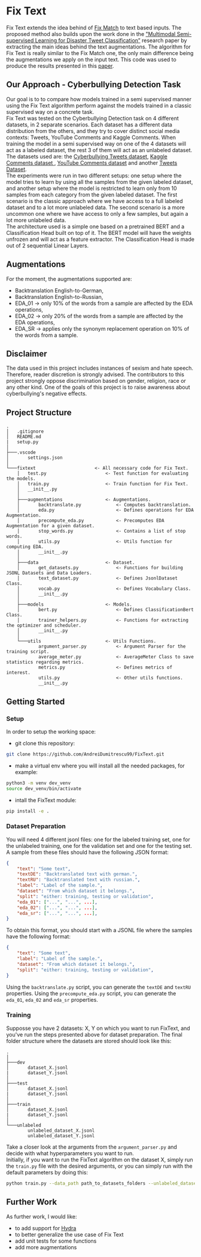 # Fix Text
Fix Text extends the idea behind of [Fix Match](https://arxiv.org/ftp/arxiv/papers/2001/2001.07685.pdf) to text based inputs. The proposed method also builds upon the work done in the ["Multimodal Semi-supervised Learning for Disaster Tweet Classification”](https://aclanthology.org/2022.coling-1.239.pdf) research paper by extracting the main ideas behind the text augmentations. The algorithm for Fix Text is really similar to the Fix Match one, the only main difference being the augmentations we apply on the input text. This code was used to produce the results presented in this [paper](https://drive.google.com/file/d/1UxUAsKJvt7pgwdc7eqLMTxTx6SgjR2Or/view?usp=sharing).

## Our Approach - Cyberbullying Detection Task
Our goal is to to compare how models trained in a semi supervised manner using the Fix Text algorithm perform against the models trained in
a classic supervised way on a concrete task. <br>
Fix Text was tested on the Cyberbullying Detection task on 4 different datasets, in 2 separate scenarios. Each dataset has a different data distribution from the others, and they try to cover distinct social media contexts: Tweets, YouTube Comments and Kaggle Comments. When training the model in a semi supervised way on one of the 4 datasets will act as a labeled dataset, the rest 3 of them will act as an unlabeled dataset. The datasets used are: the [Cyberbullying Tweets dataset](https://people.cs.vt.edu/ctlu/Publication/2020/IEEE-BD-SOSNet-Wang.pdf), [Kaggle Comments dataset ](https://www.researchgate.net/publication/353392781_When_the_Timeline_Meets_the_Pipeline_A_Survey_on_Automated_Cyberbullying_Detection), [YouTube Comments dataset](https://www.researchgate.net/publication/353392781_When_the_Timeline_Meets_the_Pipeline_A_Survey_on_Automated_Cyberbullying_Detection) and another [Tweets Dataset](https://www.researchgate.net/publication/353392781_When_the_Timeline_Meets_the_Pipeline_A_Survey_on_Automated_Cyberbullying_Detection).  <br>
The experiments were run in two different setups: one setup where the model tries to learn by using all the samples from the given labeled dataset, and another setup where the model is restricted to learn only from 10 samples from each category from the given labeled dataset. The first scenario is the classic approach where we have access to a full labeled dataset and to a lot more unlabeled data. The second scenario is a more uncommon one where we have access to only a few samples, but again a lot more unlabeled data. <br>
The architecture used is a simple one based on a pretrained BERT and a Classification Head built on top of it. The BERT model will have the weights unfrozen and will act as a feature extractor. The Classification Head is made out of 2 sequential Linear Layers. <br>

## Augmentations
For the moment, the augmentations supported are:
- Backtranslation English-to-German,
- Backtranslation English-to-Russian,
- EDA_01 -> only 10% of the words from a sample are affected by the EDA operations,
- EDA_02 -> only 20% of the words from a sample are affected by the EDA operations,
- EDA_SR -> applies only the synonym replacement operation on 10% of the words from a sample. 

## Disclaimer
The data used in this project includes instances of sexism and hate speech. Therefore, reader discretion is strongly advised. The contributors to this project strongly oppose discrimination based on gender, religion, race or any other kind. One of the goals of this project is to raise awareness about cyberbullying's negative effects.

## Project Structure
```
.
│   .gitignore
│   README.md
|   setup.py
│
├───.vscode
│       settings.json
│
└───fixtext                      <- All necessary code for Fix Text. 
    │   test.py                      <- Test function for evaluating the models.
    │   train.py                     <- Train function for Fix Text.
    │   __init__.py
    │
    ├───augmentations                <- Augmentations. 
    │       backtranslate.py             <- Computes backtranslation.
    │       eda.py                       <- Defines operations for EDA Augmentation.
    │       precompute_eda.py            <- Precomputes EDA Augmentation for a given dataset.    
    │       stop_words.py                <- Contains a list of stop words.
    │       utils.py                     <- Utils function for computing EDA.
    │       __init__.py
    │
    ├───data                         <- Dataset.
    │       get_datasets.py              <- Functions for building JSONL Datasets and Data Loaders.
    │       text_dataset.py              <- Defines JsonlDataset Class.
    │       vocab.py                     <- Defines Vocabulary Class.
    │       __init__.py
    │
    ├───models                       <- Models.
    │       bert.py                      <- Defines ClassificationBert Class.
    │       trainer_helpers.py           <- Functions for extracting the optimizer and scheduler.
    │       __init__.py
    │
    └───utils                        <- Utils Functions.
            argument_parser.py           <- Argument Parser for the training script.
            average_meter.py             <- AverageMeter Class to save statistics regarding metrics.
            metrics.py                   <- Defines metrics of interest.
            utils.py                     <- Other utils functions.
            __init__.py
```

## Getting Started
### Setup
In order to setup the working space:
- git clone this repository:
```bash
git clone https://github.com/AndreiDumitrescu99/FixText.git
```
- make a virtual env where you will install all the needed packages, for example:
```bash
python3 -m venv dev_venv
source dev_venv/bin/activate
```
- intall the FixText module:
```bash
pip install -e .
```

### Dataset Preparation
You will need 4 different jsonl files: one for the labeled training set, one for the unlabeled training, one for the validation set and one for the testing set.
A sample from these files should have the following JSON format:
```json
{
    "text": "Some text",
    "textDE": "Backtranslated text with german.",
    "textRU": "Backtranslated text with russian.",
    "label": "Label of the sample.",
    "dataset": "From which dataset it belongs.",
    "split": "either: training, testing or validation",
    "eda_01": ["...", "...", ...],
    "eda_02": ["...", "...", ...],
    "eda_sr": ["...", "...", ...],
}
```
To obtain this format, you should start with a JSONL file where the samples have the following format:
```json
{
    "text": "Some text",
    "label": "Label of the sample.",
    "dataset": "From which dataset it belongs.",
    "split": "either: training, testing or validation",
}
```
Using the `backtranslate.py` script, you can generate the `textDE` and `textRU` properties.
Using the `precompute_eda.py` script, you can generate the `eda_01`, `eda_02` and `eda_sr` properties. <br>

### Training
Supposse you have 2 datasets: X, Y on which you want to run FixText, and you've run the steps presented above for dataset preparation.
The final folder structure where the datasets are stored should look like this:
```
.
│
├───dev
│       dataset_X.jsonl
|       dataset_Y.jsonl
│
├───test
│       dataset_X.jsonl
|       dataset_Y.jsonl
│
├───train
│       dataset_X.jsonl
|       dataset_Y.jsonl
│
└───unlabeled
        unlabeled_dataset_X.jsonl
        unlabeled_dataset_Y.jsonl
```
Take a closer look at the arguments from the `argument_parser.py` and decide with what hyperparameters you want to run. <br>
Initially, if you want to run the FixText algorithm on the dataset X, simply run the `train.py` file with the desired arguments, or you can simply run with the default parameters by doing this:
```bash
python train.py --data_path path_to_datasets_folders --unlabeled_dataset unlabeled_dataset_X.jsonl --task dataset_X.jsonl --out path_to_output_folder
```

## Further Work
As further work, I would like:
- to add support for [Hydra](https://hydra.cc/docs/intro/)
- to better generalize the use case of Fix Text
- add unit tests for some functions
- add more augmentations